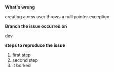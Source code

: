 **What's wrong**

creating a new user throws a null pointer exception

**Branch the issue occurred on**

dev

**steps to reproduce the issue**
1. first step
2. second step
3. it borked

